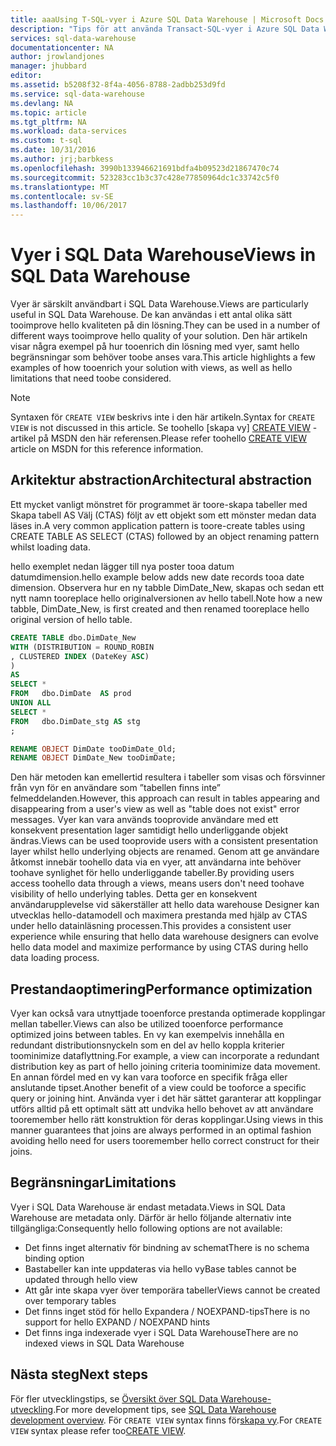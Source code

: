 ```yaml
---
title: aaaUsing T-SQL-vyer i Azure SQL Data Warehouse | Microsoft Docs
description: "Tips för att använda Transact-SQL-vyer i Azure SQL Data Warehouse för utveckling av lösningar."
services: sql-data-warehouse
documentationcenter: NA
author: jrowlandjones
manager: jhubbard
editor: 
ms.assetid: b5208f32-8f4a-4056-8788-2adbb253d9fd
ms.service: sql-data-warehouse
ms.devlang: NA
ms.topic: article
ms.tgt_pltfrm: NA
ms.workload: data-services
ms.custom: t-sql
ms.date: 10/31/2016
ms.author: jrj;barbkess
ms.openlocfilehash: 3990b133946621691bdfa4b09523d21867470c74
ms.sourcegitcommit: 523283cc1b3c37c428e77850964dc1c33742c5f0
ms.translationtype: MT
ms.contentlocale: sv-SE
ms.lasthandoff: 10/06/2017
---
```

# <a name="views-in-sql-data-warehouse"></a><span data-ttu-id="81a70-103">Vyer i SQL Data Warehouse</span><span class="sxs-lookup"><span data-stu-id="81a70-103">Views in SQL Data Warehouse</span></span>
<span data-ttu-id="81a70-104">Vyer är särskilt användbart i SQL Data Warehouse.</span><span class="sxs-lookup"><span data-stu-id="81a70-104">Views are particularly useful in SQL Data Warehouse.</span></span> <span data-ttu-id="81a70-105">De kan användas i ett antal olika sätt tooimprove hello kvaliteten på din lösning.</span><span class="sxs-lookup"><span data-stu-id="81a70-105">They can be used in a number of different ways tooimprove hello quality of your solution.</span></span>  <span data-ttu-id="81a70-106">Den här artikeln visar några exempel på hur tooenrich din lösning med vyer, samt hello begränsningar som behöver toobe anses vara.</span><span class="sxs-lookup"><span data-stu-id="81a70-106">This article highlights a few examples of how tooenrich your solution with views, as well as hello limitations that need toobe considered.</span></span>

> [!NOTE]
> <span data-ttu-id="81a70-107">Syntaxen för `CREATE VIEW` beskrivs inte i den här artikeln.</span><span class="sxs-lookup"><span data-stu-id="81a70-107">Syntax for `CREATE VIEW` is not discussed in this article.</span></span> <span data-ttu-id="81a70-108">Se toohello [skapa vy] [ CREATE VIEW] -artikel på MSDN den här referensen.</span><span class="sxs-lookup"><span data-stu-id="81a70-108">Please refer toohello [CREATE VIEW][CREATE VIEW] article on MSDN for this reference information.</span></span>
> 
> 

## <a name="architectural-abstraction"></a><span data-ttu-id="81a70-109">Arkitektur abstraction</span><span class="sxs-lookup"><span data-stu-id="81a70-109">Architectural abstraction</span></span>
<span data-ttu-id="81a70-110">Ett mycket vanligt mönstret för programmet är toore-skapa tabeller med Skapa tabell AS Välj (CTAS) följt av ett objekt som ett mönster medan data läses in.</span><span class="sxs-lookup"><span data-stu-id="81a70-110">A very common application pattern is toore-create tables using CREATE TABLE AS SELECT (CTAS) followed by an object renaming pattern whilst loading data.</span></span>

<span data-ttu-id="81a70-111">hello exemplet nedan lägger till nya poster tooa datum datumdimension.</span><span class="sxs-lookup"><span data-stu-id="81a70-111">hello example below adds new date records tooa date dimension.</span></span> <span data-ttu-id="81a70-112">Observera hur en ny tabble DimDate_New, skapas och sedan ett nytt namn tooreplace hello originalversionen av hello tabell.</span><span class="sxs-lookup"><span data-stu-id="81a70-112">Note how a new tabble, DimDate_New, is first created and then renamed tooreplace hello original version of hello table.</span></span>

```sql
CREATE TABLE dbo.DimDate_New
WITH (DISTRIBUTION = ROUND_ROBIN
, CLUSTERED INDEX (DateKey ASC)
)
AS
SELECT *
FROM   dbo.DimDate  AS prod
UNION ALL
SELECT *
FROM   dbo.DimDate_stg AS stg
;

RENAME OBJECT DimDate tooDimDate_Old;
RENAME OBJECT DimDate_New tooDimDate;

```

<span data-ttu-id="81a70-113">Den här metoden kan emellertid resultera i tabeller som visas och försvinner från vyn för en användare som ”tabellen finns inte” felmeddelanden.</span><span class="sxs-lookup"><span data-stu-id="81a70-113">However, this approach can result in tables appearing and disappearing from a user's view as well as "table does not exist" error messages.</span></span> <span data-ttu-id="81a70-114">Vyer kan vara används tooprovide användare med ett konsekvent presentation lager samtidigt hello underliggande objekt ändras.</span><span class="sxs-lookup"><span data-stu-id="81a70-114">Views can be used tooprovide users with a consistent presentation layer whilst hello underlying objects are renamed.</span></span> <span data-ttu-id="81a70-115">Genom att ge användare åtkomst innebär toohello data via en vyer, att användarna inte behöver toohave synlighet för hello underliggande tabeller.</span><span class="sxs-lookup"><span data-stu-id="81a70-115">By providing users access toohello data through a views, means users don't need toohave visibility of hello underlying tables.</span></span> <span data-ttu-id="81a70-116">Detta ger en konsekvent användarupplevelse vid säkerställer att hello data warehouse Designer kan utvecklas hello-datamodell och maximera prestanda med hjälp av CTAS under hello datainläsning processen.</span><span class="sxs-lookup"><span data-stu-id="81a70-116">This provides a consistent user experience while ensuring that hello data warehouse designers can evolve hello data model and maximize performance by using CTAS during hello data loading process.</span></span>    

## <a name="performance-optimization"></a><span data-ttu-id="81a70-117">Prestandaoptimering</span><span class="sxs-lookup"><span data-stu-id="81a70-117">Performance optimization</span></span>
<span data-ttu-id="81a70-118">Vyer kan också vara utnyttjade tooenforce prestanda optimerade kopplingar mellan tabeller.</span><span class="sxs-lookup"><span data-stu-id="81a70-118">Views can also be utilized tooenforce performance optimized joins between tables.</span></span> <span data-ttu-id="81a70-119">En vy kan exempelvis innehålla en redundant distributionsnyckeln som en del av hello koppla kriterier toominimize dataflyttning.</span><span class="sxs-lookup"><span data-stu-id="81a70-119">For example, a view can incorporate a redundant distribution key as part of hello joining criteria toominimize data movement.</span></span>  <span data-ttu-id="81a70-120">En annan fördel med en vy kan vara tooforce en specifik fråga eller anslutande tipset.</span><span class="sxs-lookup"><span data-stu-id="81a70-120">Another benefit of a view could be tooforce a specific query or joining hint.</span></span> <span data-ttu-id="81a70-121">Använda vyer i det här sättet garanterar att kopplingar utförs alltid på ett optimalt sätt att undvika hello behovet av att användare tooremember hello rätt konstruktion för deras kopplingar.</span><span class="sxs-lookup"><span data-stu-id="81a70-121">Using views in this manner guarantees that joins are always performed in an optimal fashion avoiding hello need for users tooremember hello correct construct for their joins.</span></span>

## <a name="limitations"></a><span data-ttu-id="81a70-122">Begränsningar</span><span class="sxs-lookup"><span data-stu-id="81a70-122">Limitations</span></span>
<span data-ttu-id="81a70-123">Vyer i SQL Data Warehouse är endast metadata.</span><span class="sxs-lookup"><span data-stu-id="81a70-123">Views in SQL Data Warehouse are metadata only.</span></span>  <span data-ttu-id="81a70-124">Därför är hello följande alternativ inte tillgängliga:</span><span class="sxs-lookup"><span data-stu-id="81a70-124">Consequently hello following options are not available:</span></span>

* <span data-ttu-id="81a70-125">Det finns inget alternativ för bindning av schemat</span><span class="sxs-lookup"><span data-stu-id="81a70-125">There is no schema binding option</span></span>
* <span data-ttu-id="81a70-126">Bastabeller kan inte uppdateras via hello vy</span><span class="sxs-lookup"><span data-stu-id="81a70-126">Base tables cannot be updated through hello view</span></span>
* <span data-ttu-id="81a70-127">Att går inte skapa vyer över temporära tabeller</span><span class="sxs-lookup"><span data-stu-id="81a70-127">Views cannot be created over temporary tables</span></span>
* <span data-ttu-id="81a70-128">Det finns inget stöd för hello Expandera / NOEXPAND-tips</span><span class="sxs-lookup"><span data-stu-id="81a70-128">There is no support for hello EXPAND / NOEXPAND hints</span></span>
* <span data-ttu-id="81a70-129">Det finns inga indexerade vyer i SQL Data Warehouse</span><span class="sxs-lookup"><span data-stu-id="81a70-129">There are no indexed views in SQL Data Warehouse</span></span>

## <a name="next-steps"></a><span data-ttu-id="81a70-130">Nästa steg</span><span class="sxs-lookup"><span data-stu-id="81a70-130">Next steps</span></span>
<span data-ttu-id="81a70-131">För fler utvecklingstips, se [Översikt över SQL Data Warehouse-utveckling][SQL Data Warehouse development overview].</span><span class="sxs-lookup"><span data-stu-id="81a70-131">For more development tips, see [SQL Data Warehouse development overview][SQL Data Warehouse development overview].</span></span>
<span data-ttu-id="81a70-132">För `CREATE VIEW` syntax finns för[skapa vy][CREATE VIEW].</span><span class="sxs-lookup"><span data-stu-id="81a70-132">For `CREATE VIEW` syntax please refer too[CREATE VIEW][CREATE VIEW].</span></span>

<!--Image references-->

<!--Article references-->
[SQL Data Warehouse development overview]: ./sql-data-warehouse-overview-develop.md

<!--MSDN references-->
[CREATE VIEW]: https://msdn.microsoft.com/en-us/library/ms187956.aspx

<!--Other Web references-->
